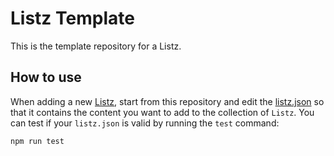 # Listz Template

This is the template repository for a Listz.

## How to use

When adding a new [Listz](https://github.com/listz/listz#what-is-a-listz), start from this repository and edit the [listz.json](listz.json) so that it contains the content you want to add to the collection of `Listz`.
You can test if your `listz.json` is valid by running the `test` command:

```shell
npm run test
```
